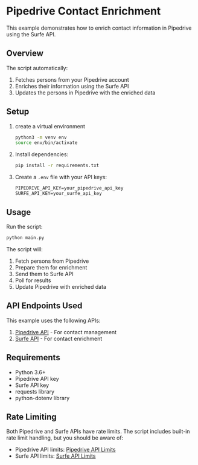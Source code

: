 # Pipedrive Contact Enrichment

This example demonstrates how to enrich contact information in Pipedrive using the Surfe API.

## Overview

The script automatically:
1. Fetches persons from your Pipedrive account
2. Enriches their information using the Surfe API
3. Updates the persons in Pipedrive with the enriched data


## Setup

1. create a virtual environment
    ```bash
    python3 -m venv env
    source env/bin/activate 
    ```
2. Install dependencies:
   ```bash
   pip install -r requirements.txt
   ```

3. Create a `.env` file with your API keys:
   ```
   PIPEDRIVE_API_KEY=your_pipedrive_api_key
   SURFE_API_KEY=your_surfe_api_key
   ```

## Usage

Run the script:
```bash
python main.py
```

The script will:
1. Fetch persons from Pipedrive
2. Prepare them for enrichment
3. Send them to Surfe API
4. Poll for results
5. Update Pipedrive with enriched data


## API Endpoints Used

This example uses the following APIs:

1. [Pipedrive API](https://developers.pipedrive.com/docs/api/v1) - For contact management
2. [Surfe API](https://developers.surfe.com/) - For contact enrichment

## Requirements

- Python 3.6+
- Pipedrive API key
- Surfe API key
- requests library
- python-dotenv library

## Rate Limiting

Both Pipedrive and Surfe APIs have rate limits. The script includes built-in rate limit handling, but you should be aware of:
- Pipedrive API limits: [Pipedrive API Limits](https://pipedrive.readme.io/docs/core-api-concepts-rate-limiting)
- Surfe API limits: [Surfe API Limits](https://developers.surfe.com/rate-limits)